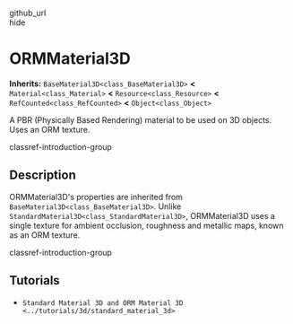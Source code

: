 github\_url  
hide

# ORMMaterial3D

**Inherits:** `BaseMaterial3D<class_BaseMaterial3D>` **&lt;**
`Material<class_Material>` **&lt;** `Resource<class_Resource>` **&lt;**
`RefCounted<class_RefCounted>` **&lt;** `Object<class_Object>`

A PBR (Physically Based Rendering) material to be used on 3D objects.
Uses an ORM texture.

classref-introduction-group

## Description

ORMMaterial3D's properties are inherited from
`BaseMaterial3D<class_BaseMaterial3D>`. Unlike
`StandardMaterial3D<class_StandardMaterial3D>`, ORMMaterial3D uses a
single texture for ambient occlusion, roughness and metallic maps, known
as an ORM texture.

classref-introduction-group

## Tutorials

-   `Standard Material 3D and ORM Material 3D <../tutorials/3d/standard_material_3d>`
